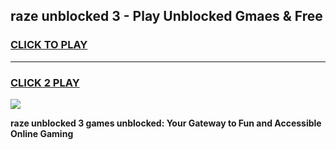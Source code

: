 
## raze unblocked 3 - Play Unblocked Gmaes & Free
<h3>
<a href="https://news.freeplayer.one?title=raze_unblocked_3&ref=16F">CLICK TO PLAY</a></h3>
<hr>

<h3>
<a href="https://news.freeplayer.one?title=raze_unblocked_3&ref=16F">CLICK 2 PLAY</a>
  
</h3>

<a href="https://news.freeplayer.one?title=raze_unblocked_3&ref=16F/"><img src="https://clearcache.store/games.png"></a>


**raze unblocked 3 games unblocked: Your Gateway to Fun and Accessible Online Gaming**
